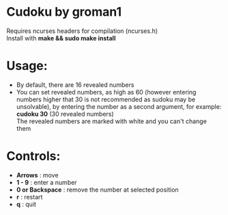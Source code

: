 # Cudoku by groman1
Requires ncurses headers for compilation (ncurses.h)\
Install with **make && sudo make install**
# Usage:
- By default, there are 16 revealed numbers
- You can set revealed numbers, as high as 60 (however entering numbers higher that 30 is not recommended as sudoku may be unsolvable), by entering the number as a second argument, for example: **cudoku 30** (30 revealed numbers)\
The revealed numbers are marked with white and you can't change them
# Controls:
- **Arrows** : move
- **1 - 9** : enter a number
- **0 or Backspace** : remove the number at selected position
- **r** : restart
- **q** : quit
